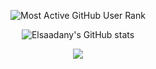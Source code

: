 <div align = "center">

![Most Active GitHub User Rank](https://enych6ne86o0poy.m.pipedream.net)

![Elsaadany's GitHub stats](https://github-readme-stats.vercel.app/api?username=Elsaadany427&show_icons=true&theme=midnight-purple)


<a href="https://github.com/Elsaadany427/github-readme-stats" align="center">
  <img align="center" src="https://github-readme-stats.vercel.app/api/top-langs/?username=Elsaadany427&layout=compact&theme=midnight-purple)](https://github.com/anuraghazra/github-readme-stats" />
</a>

<!--
**Elsaadany427/Elsaadany427** is a ✨ _special_ ✨ repository because its `README.md` (this file) appears on your GitHub profile.

Here are some ideas to get you started:

- 🔭 I’m currently working on ...
- 🌱 I’m currently learning ...
- 👯 I’m looking to collaborate on ...
- 🤔 I’m looking for help with ...
- 💬 Ask me about ...
- 📫 How to reach me: ...
- 😄 Pronouns: ...
- ⚡ Fun fact: ...
-->

</div>
